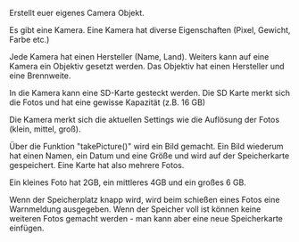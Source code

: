 Erstellt euer eigenes Camera Objekt.

Es gibt eine Kamera. Eine Kamera hat diverse Eigenschaften (Pixel, Gewicht, Farbe etc.)

Jede Kamera hat einen Hersteller (Name, Land). Weiters kann auf eine Kamera ein Objektiv gesetzt werden. Das Objektiv hat einen Hersteller und eine Brennweite.

In die Kamera kann eine SD-Karte gesteckt werden. Die SD Karte merkt sich die Fotos und hat eine gewisse Kapazität (z.B. 16 GB)

Die Kamera merkt sich die aktuellen Settings wie die Auflösung der Fotos (klein, mittel, groß).

Über die Funktion "takePicture()" wird ein Bild gemacht. Ein Bild wiederum hat einen Namen, ein Datum und eine Größe und wird auf der Speicherkarte gespeichert. Eine Karte hat also mehrere Fotos.

Ein kleines Foto hat 2GB, ein mittleres 4GB und ein großes 6 GB.

Wenn der Speicherplatz knapp wird, wird beim schießen eines Fotos eine Warnmeldung ausgegeben. Wenn der Speicher voll ist können keine weiteren Fotos gemacht werden - man kann aber eine neue Speicherkarte einfügen. 